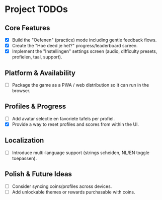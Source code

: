 # Project TODOs

## Core Features
- [x] Build the "Oefenen" (practice) mode including gentle feedback flows.
- [x] Create the "Hoe deed je het?" progress/leaderboard screen.
- [x] Implement the "Instellingen" settings screen (audio, difficulty presets, profielen, taal, support).

## Platform & Availability
- [ ] Package the game as a PWA / web distribution so it can run in the browser.

## Profiles & Progress
- [ ] Add avatar selectie en favoriete tafels per profiel.
- [x] Provide a way to reset profiles and scores from within the UI.

## Localization
- [ ] Introduce multi-language support (strings scheiden, NL/EN toggle toepassen).

## Polish & Future Ideas
- [ ] Consider syncing coins/profiles across devices.
- [ ] Add unlockable themes or rewards purchasable with coins.
